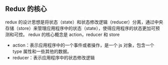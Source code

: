 ## Redux 的核心

redux 的设计思想是将状态（state）和状态修改逻辑（reducer）分离，通过中央存储（store）来管理应用程序中的状态（state），使得应用程序的状态更加可预测和可控。
redux 的核心概念是 action，reducer 和 store

- action：表示应用程序中的一个事件或者操作，是一个 js 对象，包含一个 type 属性和一些其他的数据。
- reducer：表示应用程序中的状态修改逻辑
